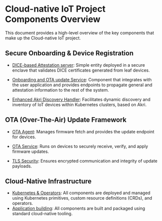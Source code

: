 # Cloud-native IoT Project Components Overview

This document provides a high-level overview of the key components that make up
the Cloud-native IoT project.

## Secure Onboarding & Device Registration

- [DICE-based Attestation server](attestation-server.md): Simple entity deployed in a secure enclave that validates DICE certificates generated from leaf devices.
- [Onboarding and OTA update Service](esp32-akri.md): Component that integrates with the user application and provides endpoints to propagate general and attestation information to the rest of the system.
- [Enhanced Akri Discovery Handler](akri-dh.md): Facilitates dynamic discovery and inventory of IoT devices within Kubernetes clusters, based on Akri.

  <!-- [:octicons-arrow-right-24: Read More](onboarding/overview.md) -->

## OTA (Over-The-Air) Update Framework

- [OTA Agent](ota-agent.md): Manages firmware fetch and provides the update endpoint for devices.
- [OTA Service](ota-service.md): Runs on devices to securely receive, verify, and apply firmware updates.
- [TLS Security](mbedtls.md): Ensures encrypted communication and integrity of update payloads.

  <!-- [:octicons-arrow-right-24: Read More](ota-updates/overview.md) -->

## Cloud-Native Infrastructure

- [Kubernetes & Operators](flashjob.md): All components are deployed and managed using Kubernetes primitives, custom resource definitions (CRDs), and operators.
- [Application building](../developer/build_automation.md): All components are built and packaged using standard cloud-native tooling.

<!---- Observability: Metrics, logs, and tracing are integrated to monitor device health, OTA progress, and offload performance. -->

  <!-- [:octicons-arrow-right-24: Read More](../flashjob-operator/overview.md) -->
<!--
# Onboarding Overview

Secure device onboarding is a cornerstone of our platform, enabling zero-touch, verifiable registration of edge devices. The onboarding workflow is anchored on the **DICE (Device Identifier Composition Engine)** standard and integrated with Akri to register and expose trusted devices within Kubernetes.

## Goals

- Ensure only trusted devices can join the system
- Automate device inventory creation
- Map discovered and authenticated devices as Kubernetes resources

## Core Components

- **DICE Auth Service**: Verifies attestation certificates from devices.
- **Submit Service**: Lightweight device-side tool to initiate onboarding.
- **Akri Integration**: Extends Akri discovery to perform security checks before admission.

## High-Level Flow

1. Device generates a DICE-based attestation report.
2. Device sends attestation + metadata via the Submit client.
3. DICE Auth Service verifies identity and signs onboarding token.
4. Akri registers device as a Kubernetes resource.

Trusted onboarding is a prerequisite for OTA updates and resource offloading.

# OTA Update Framework

Our OTA framework enables secure and modular delivery of firmware and software updates to both ESP32 and Linux-based devices. The design separates update orchestration, delivery, and verification, ensuring robustness and extensibility.

## Key Goals

- Secure firmware delivery (TLS + attestation validation)
- Minimal downtime for device updates
- Support for heterogeneous targets (ESP32, Linux-class devices)
- CRD-based update management

## Core Components

- **OTA Agent**: Server-side control plane and proxy to firmware registry.
- **OTA Service**: Runs on devices; receives and applies updates.
- **Firmware Signing and Verification**: Ensures authenticity and integrity.

Only devices that pass onboarding can receive OTA updates.

# Resource Offloading

Edge devices often have limited compute resources. To support demanding workloads like ML inference or real-time data processing, we enable **secure and dynamic offloading** of compute tasks to neighboring or cloud-based accelerators.

## Key Concepts

- **vAccel**: Abstraction for heterogeneous acceleration (e.g., GPU, TPU).
- **Neighbor Offloading**: Offloading to nearby nodes in a federated edge setup.
- **Secure Channel**: All offloading happens over mutually authenticated, encrypted channels.

## Benefits

- Reduced on-device compute load
- Accelerated inference and analytics
- Seamless fallback to cloud if no neighbor is available

Offloading decisions are policy-driven and workload-aware.
-->
